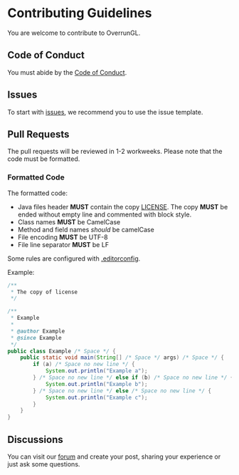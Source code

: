# Contributing Guidelines

You are welcome to contribute to OverrunGL.

## Code of Conduct

You must abide by the [Code of Conduct](CODE_OF_CONDUCT.md).

## Issues

To start with [issues](https://github.com/Over-Run/overrungl/issues), we recommend you to use the issue template.

## Pull Requests

The pull requests will be reviewed in 1-2 workweeks. Please note that the code must be formatted.

### Formatted Code

The formatted code:

- Java files header **MUST** contain the copy [LICENSE](LICENSE). The copy **MUST** be ended without empty line and commented with block style.
- Class names **MUST** be CamelCase
- Method and field names _should_ be camelCase
- File encoding **MUST** be UTF-8
- File line separator **MUST** be LF

Some rules are configured with [.editorconfig](.editorconfig).

Example:

```java
/**
 * The copy of license
 */

/**
 * Example
 *
 * @author Example
 * @since Example
 */
public class Example /* Space */ {
    public static void main(String[] /* Space */ args) /* Space */ {
        if (a) /* Space no new line */ {
            System.out.println("Example a");
        } /* Space no new line */ else if (b) /* Space no new line */ {
            System.out.println("Example b");
        } /* Space no new line */ else /* Space no new line */ {
            System.out.println("Example c");
        }
    }
}
```

## Discussions

You can visit our [forum](https://github.com/Over-Run/overrungl/discussions) and create your post, sharing your experience
or just ask some questions.
